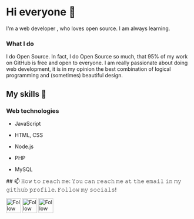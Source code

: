 # Hi everyone :wave:

I'm a web developer , who loves open source.
 I am always learning.


### What I do

I do Open Source. In fact, I do Open Source so much, that 95% of my work on
GitHub is free and open to everyone. I am really passionate about doing web
development, it is in my opinion the best combination of logical programming and
(sometimes) beautiful design.

## My skills 📜

### Web technologies

- JavaScript
 

- HTML, CSS

- Node.js 

- PHP
- MySQL


</details>
## 📫 𝙷𝚘𝚠 𝚝𝚘 𝚛𝚎𝚊𝚌𝚑 𝚖𝚎:
𝚈𝚘𝚞 𝚌𝚊𝚗 𝚛𝚎𝚊𝚌𝚑 𝚖𝚎 𝚊𝚝 𝚝𝚑𝚎 𝚎𝚖𝚊𝚒𝚕 𝚒𝚗 𝚖𝚢 𝚐𝚒𝚝𝚑𝚞𝚋 𝚙𝚛𝚘𝚏𝚒𝚕𝚎. 𝙵𝚘𝚕𝚕𝚘𝚠 𝚖𝚢 𝚜𝚘𝚌𝚒𝚊𝚕𝚜!

[<img src="https://raw.githubusercontent.com/Raymo111/Raymo111/master/socials/linkedin.png" height="40em" align="center" alt="Follow Mohamed on LinkedIn" title="Follow mohamed on LinkedIn"/>](https://linkedin.com/in/mohamed-mostafa-0963bb261/)
[<img src="https://raw.githubusercontent.com/Raymo111/Raymo111/master/socials/twitter.svg" height="40em" align="center" alt="Follow mohamedmostafa on Twitter" title="Follow mohamedmostafa on Twitter"/>](https://twitter.com/Habo_555)
[<img src="https://raw.githubusercontent.com/Raymo111/Raymo111/master/socials/instagram.svg" height="40em" align="center" alt="Follow mohamedmostafa on Instagram" title="Followmohamedmostafa on Instagram"/>](https://instagram.com/Mohamed.Mustafa_iii)

